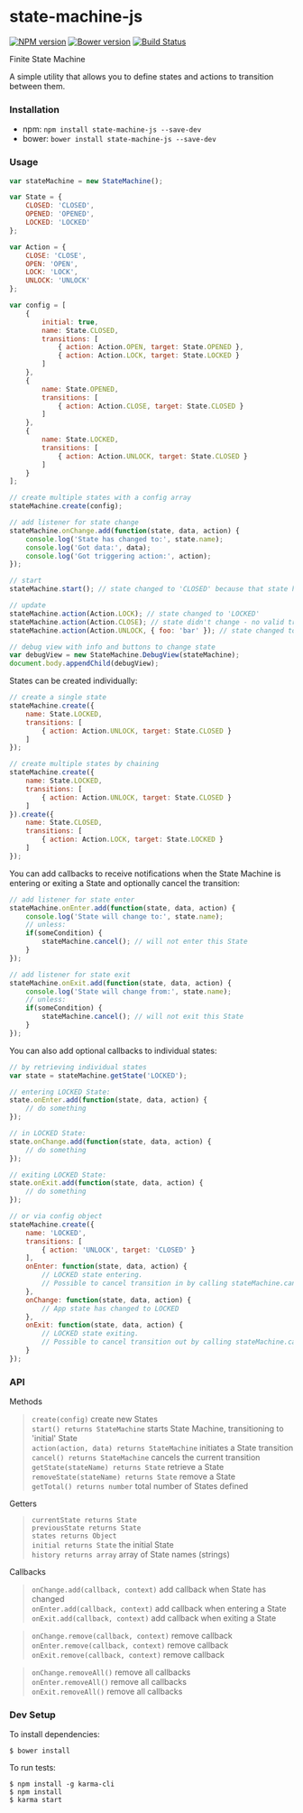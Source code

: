 # state-machine-js

[![NPM version](https://badge.fury.io/js/state-machine-js.svg)](http://badge.fury.io/js/state-machine-js) [![Bower version](https://badge.fury.io/bo/state-machine-js.svg)](http://badge.fury.io/bo/state-machine-js) [![Build Status](https://secure.travis-ci.org/ianmcgregor/state-machine-js.png)](https://travis-ci.org/ianmcgregor/state-machine-js)

Finite State Machine

A simple utility that allows you to define states and actions to transition between them.

### Installation

* npm: ```npm install state-machine-js --save-dev```
* bower: ```bower install state-machine-js --save-dev```

### Usage

```javascript
var stateMachine = new StateMachine();

var State = {
    CLOSED: 'CLOSED',
    OPENED: 'OPENED',
    LOCKED: 'LOCKED'
};

var Action = {
    CLOSE: 'CLOSE',
    OPEN: 'OPEN',
    LOCK: 'LOCK',
    UNLOCK: 'UNLOCK'
};

var config = [
    {
        initial: true,
        name: State.CLOSED,
        transitions: [
            { action: Action.OPEN, target: State.OPENED },
            { action: Action.LOCK, target: State.LOCKED }
        ]
    },
    {
        name: State.OPENED,
        transitions: [
            { action: Action.CLOSE, target: State.CLOSED }
        ]
    },
    {
        name: State.LOCKED,
        transitions: [
            { action: Action.UNLOCK, target: State.CLOSED }
        ]
    }
];

// create multiple states with a config array
stateMachine.create(config);

// add listener for state change
stateMachine.onChange.add(function(state, data, action) {
    console.log('State has changed to:', state.name);
    console.log('Got data:', data);
    console.log('Got triggering action:', action);
});

// start
stateMachine.start(); // state changed to 'CLOSED' because that state has 'initial' flag

// update
stateMachine.action(Action.LOCK); // state changed to 'LOCKED'
stateMachine.action(Action.CLOSE); // state didn't change - no valid transition for 'CLOSE' from 'LOCKED'
stateMachine.action(Action.UNLOCK, { foo: 'bar' }); // state changed to 'CLOSED', date sent through

// debug view with info and buttons to change state
var debugView = new StateMachine.DebugView(stateMachine);
document.body.appendChild(debugView);

```

States can be created individually:

```javascript
// create a single state
stateMachine.create({
    name: State.LOCKED,
    transitions: [
        { action: Action.UNLOCK, target: State.CLOSED }
    ]
});

// create multiple states by chaining
stateMachine.create({
    name: State.LOCKED,
    transitions: [
        { action: Action.UNLOCK, target: State.CLOSED }
    ]
}).create({
    name: State.CLOSED,
    transitions: [
        { action: Action.LOCK, target: State.LOCKED }
    ]
});
```

You can add callbacks to receive notifications when the State Machine is entering or exiting a State and optionally cancel the transition:

```javascript
// add listener for state enter
stateMachine.onEnter.add(function(state, data, action) {
    console.log('State will change to:', state.name);
    // unless:
    if(someCondition) {
        stateMachine.cancel(); // will not enter this State
    }
});

// add listener for state exit
stateMachine.onExit.add(function(state, data, action) {
    console.log('State will change from:', state.name);
    // unless:
    if(someCondition) {
        stateMachine.cancel(); // will not exit this State
    }
});
```

You can also add optional callbacks to individual states:

```javascript
// by retrieving individual states
var state = stateMachine.getState('LOCKED');

// entering LOCKED State:
state.onEnter.add(function(state, data, action) {
    // do something
});

// in LOCKED State:
state.onChange.add(function(state, data, action) {
    // do something
});

// exiting LOCKED State:
state.onExit.add(function(state, data, action) {
    // do something
});

// or via config object
stateMachine.create({
	name: 'LOCKED',
	transitions: [
		{ action: 'UNLOCK', target: 'CLOSED' }
	],
	onEnter: function(state, data, action) {
		// LOCKED state entering.
		// Possible to cancel transition in by calling stateMachine.cancel()
	},
	onChange: function(state, data, action) {
		// App state has changed to LOCKED
	},
	onExit: function(state, data, action) {
		// LOCKED state exiting.
		// Possible to cancel transition out by calling stateMachine.cancel()
	}
});
```

### API

Methods

>`create(config)` create new States  
`start() returns StateMachine` starts State Machine, transitioning to 'initial' State  
`action(action, data) returns StateMachine` initiates a State transition  
`cancel() returns StateMachine` cancels the current transition  
`getState(stateName) returns State` retrieve a State  
`removeState(stateName) returns State` remove a State  
`getTotal() returns number` total number of States defined  

Getters

>`currentState returns State`  
`previousState returns State`  
`states returns Object`  
`initial returns State` the initial State  
`history returns array` array of State names (strings)  

Callbacks

>`onChange.add(callback, context)` add callback when State has changed  
`onEnter.add(callback, context)` add callback when entering a State  
`onExit.add(callback, context)` add callback when exiting a State  

>`onChange.remove(callback, context)` remove callback  
`onEnter.remove(callback, context)` remove callback  
`onExit.remove(callback, context)` remove callback  

>`onChange.removeAll()` remove all callbacks  
`onEnter.removeAll()` remove all callbacks  
`onExit.removeAll()` remove all callbacks  


### Dev Setup

To install dependencies:

```
$ bower install
```

To run tests:

```
$ npm install -g karma-cli
$ npm install
$ karma start
```
